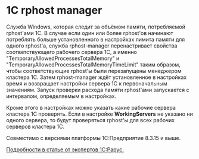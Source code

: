 # 1C rphost manager
Служба Windows, которая следит за объёмом памяти, потребляемой rphost'ами 1C. В случае если один или более rphost'ов начинают потреблять больше установленного в настройках лимита памяти для одного rphost'а, служба rphost-manager перенастривает свойства соответствующего рабочего сервера 1С, а именно "TemporaryAllowedProcessesTotalMemory" и "TemporaryAllowedProcessesTotalMemoryTimeLimit" таким образом, чтобы соответствующие rphost'ы были перезапущены менеджером кластера 1С. Затем rphost-manager ждёт установленное в настройках время и возвращает настройки сервера 1С к первоначальным значениям. Запуск проверки расхода памяти rphost'ами запускается с интервалом, определяемым в настройках.

Кроме этого в настройках можно указать какие рабочие сервера кластера 1С проверять. Если в настройке **WorkingServers** не указано ни одного сервера, то будут проверяться rphost'ы для всех рабочих серверов кластера 1С.

Совместимо с версиями платформы 1С:Предприятие 8.3.15 и выше.

[Подробности в статье от экспертов 1С:Рарус.](https://rarus.ru/publications/20200518-ot-ekspertov-1c-rarus-optimizatsiya-perezapuska-rabochikh-protsessov-na-platforme-1c-8-3-15-i-vyshe-424479/#povyshennyi-raskhod-pamyati-i-vozmozhnye-prichiny)
